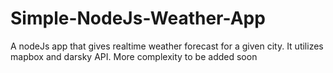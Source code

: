 # Simple-NodeJs-Weather-App
A nodeJs app that gives realtime weather forecast for a given city. It utilizes mapbox and darsky API. More complexity to be added soon
